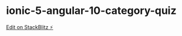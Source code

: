 # ionic-5-angular-10-category-quiz

[Edit on StackBlitz ⚡️](https://stackblitz.com/edit/ionic-5-angular-10-category-quiz)